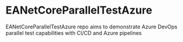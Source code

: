 # EANetCoreParallelTestAzure
EANetCoreParallelTestAzure repo aims to demonstrate Azure DevOps parallel test capabilities with CI/CD and Azure pipelines

